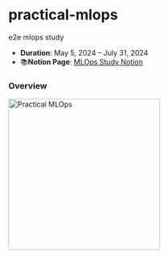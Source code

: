 # practical-mlops
e2e mlops study

- **Duration**: May 5, 2024 – July 31, 2024
- 📚**Notion Page**: [MLOps Study Notion](https://imperialtechnic.notion.site/971ddcff9c794fb4b996e049dc42cf1d?v=cfafbac61423421d9729c730e9524e74)


### Overview
<img src="https://github.com/user-attachments/assets/7610d660-e432-47f5-97e1-36d0d3f4d1da" alt="Practical MLOps" width="300"/>
